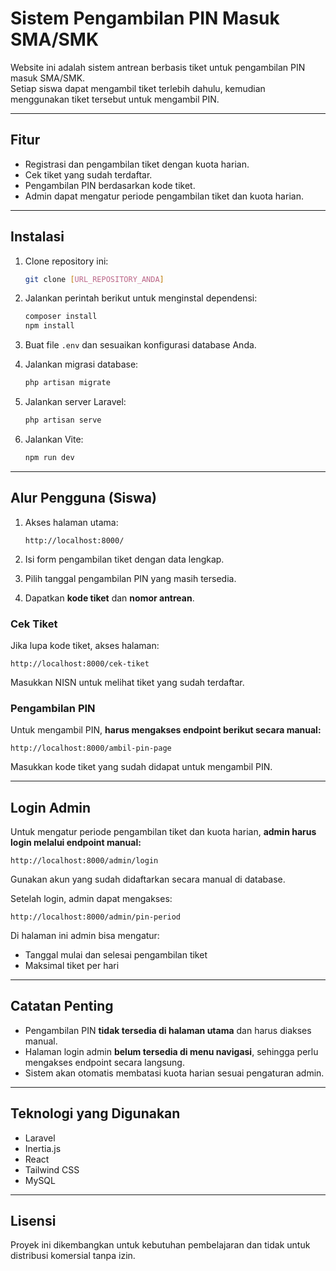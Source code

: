 # Sistem Pengambilan PIN Masuk SMA/SMK

Website ini adalah sistem antrean berbasis tiket untuk pengambilan PIN masuk SMA/SMK.  
Setiap siswa dapat mengambil tiket terlebih dahulu, kemudian menggunakan tiket tersebut untuk mengambil PIN.

---

## Fitur
- Registrasi dan pengambilan tiket dengan kuota harian.
- Cek tiket yang sudah terdaftar.
- Pengambilan PIN berdasarkan kode tiket.
- Admin dapat mengatur periode pengambilan tiket dan kuota harian.

---

## Instalasi

1. Clone repository ini:
   ```bash
   git clone [URL_REPOSITORY_ANDA]
   ```

2. Jalankan perintah berikut untuk menginstal dependensi:

   ```bash
   composer install
   npm install
   ```

3. Buat file `.env` dan sesuaikan konfigurasi database Anda.

4. Jalankan migrasi database:

   ```bash
   php artisan migrate
   ```

5. Jalankan server Laravel:

   ```bash
   php artisan serve
   ```

6. Jalankan Vite:

   ```bash
   npm run dev
   ```

---

## Alur Pengguna (Siswa)

1. Akses halaman utama:

   ```
   http://localhost:8000/
   ```
2. Isi form pengambilan tiket dengan data lengkap.
3. Pilih tanggal pengambilan PIN yang masih tersedia.
4. Dapatkan **kode tiket** dan **nomor antrean**.

### Cek Tiket

Jika lupa kode tiket, akses halaman:

```
http://localhost:8000/cek-tiket
```

Masukkan NISN untuk melihat tiket yang sudah terdaftar.

### Pengambilan PIN

Untuk mengambil PIN, **harus mengakses endpoint berikut secara manual:**

```
http://localhost:8000/ambil-pin-page
```

Masukkan kode tiket yang sudah didapat untuk mengambil PIN.

---

## Login Admin

Untuk mengatur periode pengambilan tiket dan kuota harian, **admin harus login melalui endpoint manual:**

```
http://localhost:8000/admin/login
```

Gunakan akun yang sudah didaftarkan secara manual di database.

Setelah login, admin dapat mengakses:

```
http://localhost:8000/admin/pin-period
```

Di halaman ini admin bisa mengatur:

* Tanggal mulai dan selesai pengambilan tiket
* Maksimal tiket per hari

---

## Catatan Penting

* Pengambilan PIN **tidak tersedia di halaman utama** dan harus diakses manual.
* Halaman login admin **belum tersedia di menu navigasi**, sehingga perlu mengakses endpoint secara langsung.
* Sistem akan otomatis membatasi kuota harian sesuai pengaturan admin.

---

## Teknologi yang Digunakan

* Laravel
* Inertia.js
* React
* Tailwind CSS
* MySQL

---

## Lisensi

Proyek ini dikembangkan untuk kebutuhan pembelajaran dan tidak untuk distribusi komersial tanpa izin.

